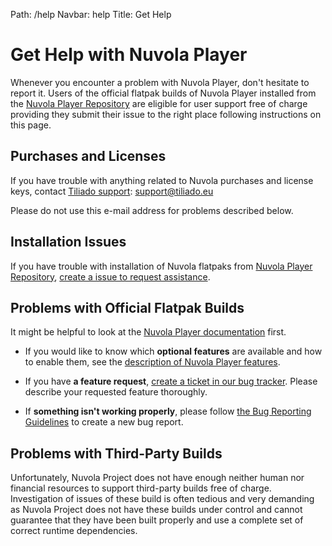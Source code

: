 Path: /help
Navbar: help
Title: Get Help

Get Help with Nuvola Player
===========================

Whenever you encounter a problem with Nuvola Player, don't hesitate to report it.
Users of the official flatpak builds of Nuvola Player installed from the
[Nuvola Player Repository](https://nuvola.tiliado.eu/index/)
are eligible for user support free of charge providing 
they submit their issue to the right place following instructions on this page.

Purchases and Licenses
----------------------

If you have trouble with anything related to Nuvola purchases and license keys,
contact [Tiliado support](mailto:support@tiliado.eu): [support@tiliado.eu](mailto:support@tiliado.eu) 

Please do not use this e-mail address for problems described below.

Installation Issues
-------------------

If you have trouble with installation of Nuvola flatpaks from
[Nuvola Player Repository](https://nuvola.tiliado.eu/index/),
[create a issue to request assistance](https://github.com/tiliado/nuvolaplayer/issues/new).


Problems with Official Flatpak Builds
-------------------------------------

It might be helpful to look at
the [Nuvola Player documentation](https://tiliado.github.io/nuvolaplayer/documentation/4.html)
first.

* If you would like to know which **optional features** are available and how to enable them, see the
  [description of Nuvola Player features](http://tiliado.github.io/nuvolaplayer/documentation/4/explore.html).

* If you have **a feature request**,
  [create a ticket in our bug tracker](https://github.com/tiliado/nuvolaplayer/issues/new).
  Please describe your requested feature thoroughly.

* If **something isn't working properly**, please follow 
  [the Bug Reporting Guidelines](https://github.com/tiliado/nuvolaplayer/wiki/Bug-Reporting-Guidelines)
  to create a new bug report.

Problems with Third-Party Builds
--------------------------------

Unfortunately, Nuvola Project does not have enough neither human nor financial resources to support third-party builds
free of charge. Investigation of issues of these build is often tedious and very demanding as Nuvola Project does not
have these builds under control and cannot guarantee that they have been built properly and use a complete set of
correct runtime dependencies.
